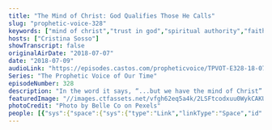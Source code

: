 ```yaml
---
title: "The Mind of Christ: God Qualifies Those He Calls"
slug: "prophetic-voice-328"
keywords: ["mind of christ","trust in god","spiritual authority","faith","truth"]
hosts: ["Cristina Sosso"]
showTranscript: false
originalAirDate: "2018-07-07"
date: "2018-07-09"
audioLink: "https://episodes.castos.com/propheticvoice/TPVOT-E328-18-07-07-08-The-Mind-of-Christ-God-Qualifies.mp3"
Series: "The Prophetic Voice of Our Time"
episodeNumber: 328
description: "In the word it says, “...but we have the mind of Christ” 1 Corinthians 2:16. Build on that love of God towards you, that He called you. Your qualification or disqualifications are facts, but He is the Truth and He will change those facts. I can see that in my own life..."
featuredImage: "//images.ctfassets.net/vfgh62eq5a4k/2LSFtcodxuu0WykCAKUkMi/9f5c29a5359e78bf81a0ecfa50b6f177/people-jump-backlit-beach-1000445.jpg"
photoCredit: "Photo by Belle Co on Pexels"
people: [{"sys":{"space":{"sys":{"type":"Link","linkType":"Space","id":"vfgh62eq5a4k"}},"id":"3zLvufAtlKgiiGIaEYs4S4","type":"Entry","createdAt":"2018-02-23T06:16:18.990Z","updatedAt":"2018-03-29T06:21:52.070Z","environment":{"sys":{"id":"master","type":"Link","linkType":"Environment"}},"revision":14,"contentType":{"sys":{"type":"Link","linkType":"ContentType","id":"people"}},"locale":"en-US"},"fields":{"title":"Cristina Sosso","slug":"cristina-sosso","show":true,"firstName":"Cristina","lastName":"Sosso","position":"Executive Vice President & Co-Founder","bio":"Cristina Sosso founded Sons of God Ministries International (SOGMI) with her husband Michael back in 2002. With the inspiration of the Holy Spirit she opened the prophetic and business schools at SOGMI and spearheaded the start of the \"Empower A Leader, Empower A Nation\" Conference which has mentored and trained thousands of ministers and business leaders all over the world. She also hosts a weekly radio program called \"The Prophetic Voice of Our Time\" and is presently the Senior Pastor at Freedom Fellowship Church in San Antonio, Texas.","description":"Cristina Sosso founded Sons of God Ministries International (SOGMI) with her husband Michael back in 2002. With the inspiration of the Holy Spirit she opened the prophetic and business schools at SOGMI and spearheaded the start of the \"Empower A Leader...","mType":"Leader","profilePhoto":{"sys":{"space":{"sys":{"type":"Link","linkType":"Space","id":"vfgh62eq5a4k"}},"id":"96QJj81azCMMwMSuSuIEY","type":"Asset","createdAt":"2018-03-28T17:16:22.968Z","updatedAt":"2018-03-28T17:16:22.968Z","environment":{"sys":{"id":"master","type":"Link","linkType":"Environment"}},"revision":1,"locale":"en-US"},"fields":{"title":"Pastor Cris Portrait at FFCI","file":{"url":"//images.ctfassets.net/vfgh62eq5a4k/96QJj81azCMMwMSuSuIEY/cb10e257ae13a038cccff77963a9ac74/IMG_0293_Pastor_Cris_Portrait_at_FFCI.jpg","details":{"size":160088,"image":{"width":2000,"height":1333}},"fileName":"IMG_0293 Pastor Cris Portrait at FFCI.jpg","contentType":"image/jpeg"}}},"isAuthor":true,"isHost":true,"facebook":"https://facebook.com/PastorCristinaSosso"}}]
---
```

